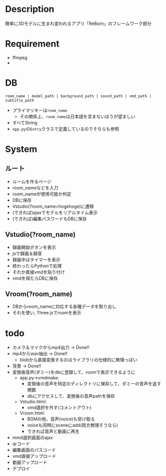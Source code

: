 # Description
簡単に3Dモデルに生まれ変われるアプリ「ReBorn」のフレームワーク部分

# Requirement
- ffmpeg
- 

# DB
```
room_name | model_path | background_path | sound_path | vmd_path |  subtitle_path
```
- プライマリキーは`room_name`
    - その関係上、`room_name`は日本語を含まないほうが望ましい
- すべてString
- `app.py`の`Entry`クラスで定義しているのでそちらも参照

# System
## ルート
- ルームを作るページ
- room_nameなどを入力
- room_nameが使用可能か判定
- DBに保存
- Vstudio(?room_name=hogehoge)に遷移
- (できれば)ajaxでモデルをリアルタイム表示
- (できれば)編集パスワードもDBに保存

## Vstudio(?room_name)
- 録画開始ボタンを表示
- jsで録画＆録音
- 録画中はタイマーを表示
- 終わったらPythonで処理
- それか直接vmdを貼り付け
- vmdを得たらDBに保存

## Vroom(?room_name)
- DBからroom_nameに対応する各種データを取り出し
- それを使い, Three.jsでroomを表示

# todo
- カメラ＆マイクからmp4出力 -> Done!!
- mp4からwav抽出 -> Done!!
    - blobから直接変換するのはライブラリの仕様的に無理っぽい
- 背景 -> Done!!
- 変換後音声(ダミー)をdbに登録して、roomで表示できるように
    - app.py->vmdmake: 
        - 変換後の音声を特定のディレクトリに保存して、ダミーの音声を返す関数
        - dbにアクセスして、変換後の音声pathを保存 
    - Vstudio.html: 
        - vmd選択を外す(コメントアウト)
    - Vroom.html:
        - BGMの他、音声(voice)も受け取る
        - voiceも同時にsceneにadd(両方無理そうなら)
        - できれば音声と動画に再生
- mmd選択画面のajax 
- qrコード
- 編集画面のパスコード
- vmd直接アップロード
- 動画アップロード
- デプロイ